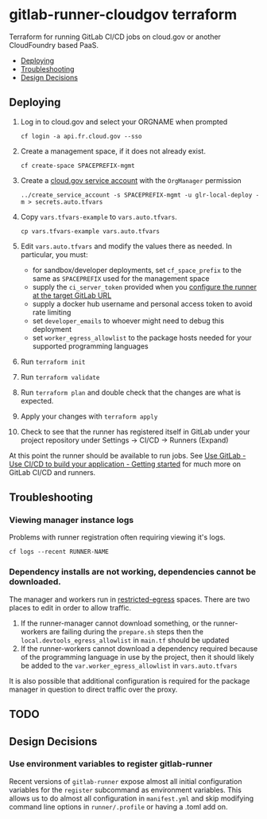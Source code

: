 # gitlab-runner-cloudgov terraform

Terraform for running GitLab CI/CD jobs on cloud.gov or another CloudFoundry based PaaS.

* [Deploying](#deploying)
* [Troubleshooting](#troubleshooting)
* [Design Decisions](#design-decisions)

## Deploying

1. Log in to cloud.gov and select your ORGNAME when prompted
    ```
    cf login -a api.fr.cloud.gov --sso
    ```

1. Create a management space, if it does not already exist.
    ```
    cf create-space SPACEPREFIX-mgmt
    ```

1. Create a [cloud.gov service account](https://cloud.gov/docs/services/cloud-gov-service-account/) with the `OrgManager` permission
    ```
    ../create_service_account -s SPACEPREFIX-mgmt -u glr-local-deploy -m > secrets.auto.tfvars
    ```

1. Copy `vars.tfvars-example` to `vars.auto.tfvars`.
    ```
    cp vars.tfvars-example vars.auto.tfvars
    ```

1. Edit `vars.auto.tfvars` and modify the values there as needed. In particular, you must:
    * for sandbox/developer deployments, set `cf_space_prefix` to the same as `SPACEPREFIX` used for the management space
    * supply the `ci_server_token` provided when you [configure the runner at the target GitLab URL](https://docs.gitlab.com/ee/tutorials/create_register_first_runner/#create-and-register-a-project-runner)
    * supply a docker hub username and personal access token to avoid rate limiting
    * set `developer_emails` to whoever might need to debug this deployment
    * set `worker_egress_allowlist` to the package hosts needed for your supported programming languages

1. Run `terraform init`

1. Run `terraform validate`

1. Run `terraform plan` and double check that the changes are what is expected.

1. Apply your changes with `terraform apply`

1. Check to see that the runner has registered itself in GitLab under your project repository under Settings -> CI/CD -> Runners (Expand)

At this point the runner should be available to run jobs. See [Use GitLab - Use CI/CD to build your application - Getting started](https://docs.gitlab.com/ee/ci/)
for much more on GitLab CI/CD and runners.

## Troubleshooting

### Viewing manager instance logs

Problems with runner registration often requiring viewing it's logs.

~~~
cf logs --recent RUNNER-NAME
~~~

### Dependency installs are not working, dependencies cannot be downloaded.

The manager and workers run in [restricted-egress](https://cloud.gov/docs/management/space-egress/) spaces. There are two places to edit in order to allow traffic.

1. If the runner-manager cannot download something, or the runner-workers are failing during the `prepare.sh` steps then the `local.devtools_egress_allowlist` in `main.tf` should be updated
1. If the runner-workers cannot download a dependency required because of the programming language in use by the project, then it should likely be added to the `var.worker_egress_allowlist` in `vars.auto.tfvars`

It is also possible that additional configuration is required for the package manager in question to direct traffic over the proxy.

## TODO

## Design Decisions

### Use environment variables to register gitlab-runner

Recent versions of `gitlab-runner` expose almost all initial configuration
variables for the `register` subcommand as environment variables. This allows
us to do almost all configuration in `manifest.yml` and skip modifying
command line options in `runner/.profile` or having a .toml add on.
